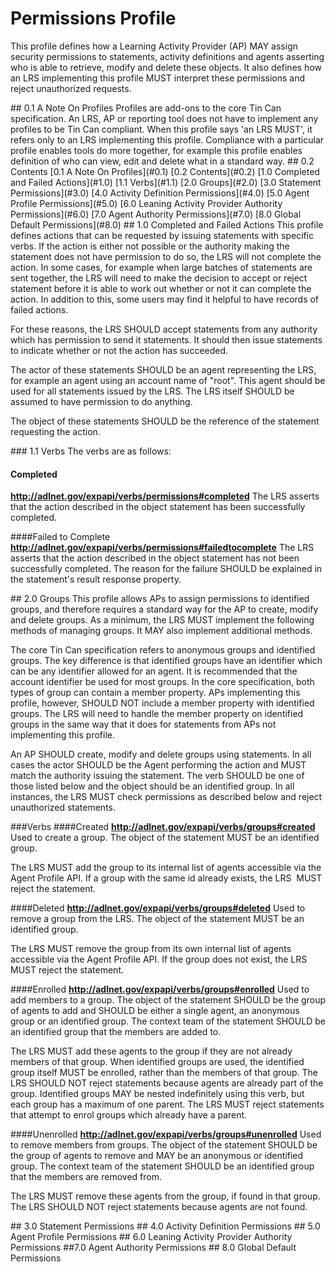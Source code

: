 Permissions Profile
===================

This profile defines how a Learning Activity Provider (AP) MAY assign security 
permissions to statements, activity definitions and agents asserting who is able to
retrieve, modify and delete these objects. It also defines how an LRS implementing
this profile MUST interpret these permissions and reject unauthorized requests.

<a name="0.1" /> 
## 0.1 A Note On Profiles
Profiles are add-ons to the core Tin Can specification. An LRS, AP or reporting tool does not have to implement 
any profiles to be Tin Can compliant. When this profile says 'an LRS MUST', it refers only to an LRS implementing 
this profile. Compliance with a particular profile enables tools do more together, for example this profile enables 
definition of who can view, edit and delete what in a standard way.

<a name="0.2" /> 
## 0.2 Contents  
 [0.1 A Note On Profiles](#0.1)  
 [0.2 Contents](#0.2)  
[1.0 Completed and Failed Actions](#1.0)  
 [1.1 Verbs](#1.1)  
[2.0 Groups](#2.0)  
[3.0 Statement Permissions](#3.0)  
[4.0 Activity Definition Permissions](#4.0)  
[5.0 Agent Profile Permissions](#5.0)  
[6.0 Leaning Activity Provider Authority Permissions](#6.0)  
[7.0 Agent Authority Permissions](#7.0)  
[8.0 Global Default Permissions](#8.0)  

<a name="1.0" /> 
## 1.0 Completed and Failed Actions
This profile defines actions that can be requested by issuing statements with specific verbs. If the action is 
either not possible or the authority making the statement does not have permission to do so, the LRS will not 
complete the action. In some cases, for example when large batches of statements are sent together, the LRS will 
need to make the decision to accept or reject  statement before it is able to work out whether or not it can 
complete the action. In addition to this, some users may find it helpful to have records of failed actions.

For these reasons, the LRS SHOULD accept statements from any authority which has permission to send it statements. 
It should then issue statements to indicate whether or not the action has succeeded.

The actor of these statements SHOULD be an agent representing the LRS, for example an agent using an account name 
of "root". This agent should be used for all statements issued by the LRS. The LRS itself SHOULD be assumed to have 
permission to do anything.

The object of these statements SHOULD be the reference of the statement requesting the action.

<a name="1.1" /> 
### 1.1 Verbs
The verbs are as follows:

#### Completed
__http://adlnet.gov/expapi/verbs/permissions#completed__
The LRS asserts that the action described in the object statement has been successfully completed.

####Failed to Complete
__http://adlnet.gov/expapi/verbs/permissions#failedtocomplete__
The LRS asserts that the action described in the object statement has not been successfully completed. The reason for 
the failure SHOULD be explained in the statement's result response property.

<a name="2.0" /> 
## 2.0 Groups
This profile allows APs to assign permissions to identified groups, and therefore requires a standard way for the AP 
to create, modify and delete groups. As a minimum, the LRS MUST implement the following methods of managing groups. 
It MAY also implement additional methods.

The core Tin Can specification refers to anonymous groups and identified groups. The key difference is that identified 
groups have an identifier which can be any identifier allowed for an agent. It is recommended that the account 
identifier be used for most groups. In the core specification, both types of group can contain a member property. 
APs implementing this profile, however, SHOULD NOT include a member property with identified groups. The LRS will 
need to handle the member property on identified groups in the same way that it does for statements from APs not 
implementing this profile.

An AP SHOULD create, modify and delete groups using statements. In all cases the actor SHOULD be the Agent performing 
the action and MUST match the authority issuing the statement. The verb SHOULD be one of those listed below and the 
object should be an identified group. In all instances, the LRS MUST check permissions as described below and reject 
unauthorized statements.

###Verbs
####Created
__http://adlnet.gov/expapi/verbs/groups#created__
Used to create a group. The object of the statement MUST be an identified group.

The LRS MUST add the group to its internal list of agents accessible via the Agent Profile API. If a group with the 
same id already exists, the LRS  MUST reject the statement. 

####Deleted
__http://adlnet.gov/expapi/verbs/groups#deleted__
Used to remove a group from the LRS. The object of the statement MUST be an identified group.

The LRS MUST remove the group from its own internal list of agents accessible via the Agent Profile API. If the group 
does not exist, the LRS MUST reject the statement.

####Enrolled
__http://adlnet.gov/expapi/verbs/groups#enrolled__
Used to add members to a group. The object of the statement SHOULD be the group of agents to add and SHOULD be either 
a single agent, an anonymous group or an identified group. The context team of the statement SHOULD be an identified 
group that the members are added to. 

The LRS MUST add these agents to the group if they are not already members of that group. When identified groups are 
used, the identified group itself MUST be enrolled, rather than the members of that group. The LRS SHOULD NOT reject 
statements because agents are already part of the group. Identified groups MAY be nested indefinitely using this verb, 
but each group has a maximum of one parent. The LRS MUST reject statements that attempt to enrol groups which already 
have a parent.

####Unenrolled
__http://adlnet.gov/expapi/verbs/groups#unenrolled__
Used to remove members from groups. The object of the statement SHOULD be the group of agents to remove and MAY be 
an anonymous or identified group. The context team of the statement SHOULD be an identified group that the members 
are removed from.

The LRS MUST remove these agents from the group, if found in that group. The LRS SHOULD NOT reject statements because 
agents are not found. 
 
<a name="3.0" /> 
## 3.0 Statement Permissions

<a name="4.0" /> 
## 4.0 Activity Definition Permissions

<a name="5.0" /> 
## 5.0 Agent Profile Permissions

<a name="6.0" /> 
## 6.0 Leaning Activity Provider Authority Permissions

<a name="7.0" /> 
##7.0 Agent Authority Permissions

<a name="8.0" /> 
## 8.0 Global Default Permissions
